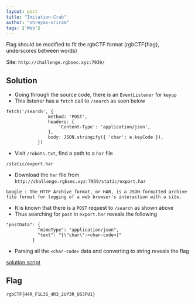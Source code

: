 ```yaml
---
layout: post
title: "Imitation-Crab"
author: "shreyas-sriram"
tags: ['Web']
---
```


Flag should be modified to fit the rgbCTF format (rgbCTF{flag}, underscores between words) 

Site: `http://challenge.rgbsec.xyz:7939/`

## Solution

* Going through the source code, there is an `EventListener` for `keyup`
* This listener has a `fetch` call to `/search` as seen below<br/>
```
fetch('/search', {
                method: 'POST',
                headers: {
                    'Content-Type': 'application/json',
                },
                body: JSON.stringify({ 'char': e.keyCode }),
            })
```
* Visit `/robots.txt`, find a path to a `har` file<br/>
```
/static/export.har
```
* Download the `har` file from `http://challenge.rgbsec.xyz:7939/static/export.har`
```
Google : The HTTP Archive format, or HAR, is a JSON-formatted archive file format for logging of a web browser's interaction with a site.
```
* It is known that there is a `POST` request to `/search` as shown above
* Thus searching for `post` in `export.har` reveals the following<br/>
```
"postData": {
            "mimeType": "application/json",
            "text": "{\"char\":<char-code>}"
          }
```
* Parsing all the `<char-code>` data and converting to string reveals the flag

[solution script]({{site.baseurl}}/assets/Imitation-Crab/parse.py)

## Flag

`rgbCTF{H4R_F1L3S_4R3_2UP3R_US3FU1}`